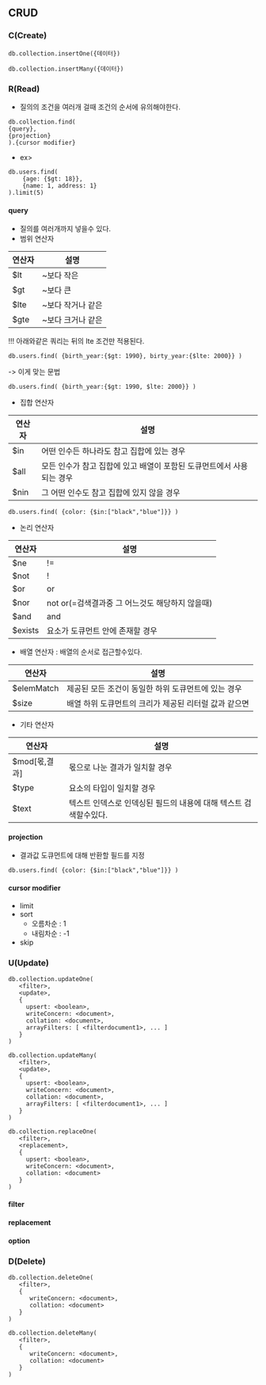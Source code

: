 ## CRUD
### C(Create)
~~~
db.collection.insertOne({데이터})
~~~
~~~
db.collection.insertMany({데이터})
~~~

### R(Read)
 - 질의의 조건을 여러개 걸때 조건의 순서에 유의해야한다.
~~~
db.collection.find(
{query},
{projection}  
).{cursor modifier}
~~~
 - ex>
~~~
db.users.find(
    {age: {$gt: 18}},
    {name: 1, address: 1}
).limit(5)
~~~

#### query
 - 질의를 여러개까지 넣을수 있다.
 - 범위 연산자

|연산자|설명|
|---|---|
|$lt|~보다 작은|
|$gt|~보다 큰|
|$lte|~보다 작거나 같은|
|$gte|~보다 크거나 같은|

!!! 아래와같은 쿼리는 뒤의 lte 조건만 적용된다.
~~~
db.users.find( {birth_year:{$gt: 1990}, birty_year:{$lte: 2000}} )
~~~
 -> 이게 맞는 문법
~~~
db.users.find( {birth_year:{$gt: 1990, $lte: 2000}} )
~~~
 - 집합 연산자

|연산자|설명|
|---|---|
|$in|어떤 인수든 하나라도 참고 집합에 있는 경우|
|$all|모든 인수가 참고 집합에 있고 배열이 포함된 도큐먼트에서 사용되는 경우|
|$nin|그 어떤 인수도 참고 집합에 있지 않을 경우|
~~~
db.users.find( {color: {$in:["black","blue"]}} )
~~~
 - 논리 연산자

|연산자|설명|
|---|---|
|$ne|!=|
|$not|!|
|$or|or|
|$nor|not or(=검색결과중 그 어느것도 해당하지 않을때)|
|$and|and|
|$exists|요소가 도큐먼트 안에 존재할 경우|

 - 배열 연산자 : 배열의 순서로 접근할수있다.

|연산자|설명|
|---|---|
|$elemMatch|제공된 모든 조건이 동일한 하위 도큐먼트에 있는 경우|
|$size|배열 하위 도큐먼트의 크리가 제공된 리터럴 값과 같으면|

 - 기타 연산자

|연산자|설명|
|---|---|
|$mod[몫,결과]|몫으로 나눈 결과가 일치할 경우|
|$type|요소의 타입이 일치할 경우|
|$text|텍스트 인덱스로 인덱싱된 필드의 내용에 대해 텍스트 검색할수있다.|

#### projection
 - 결과값 도큐먼트에 대해 반환할 필드를 지정
 ~~~
 db.users.find( {color: {$in:["black","blue"]}} )
 ~~~

#### cursor modifier
 - limit
 - sort
      - 오름차순 : 1
      - 내림차순 : -1
 - skip

### U(Update)
~~~
db.collection.updateOne(
   <filter>,
   <update>,
   {
     upsert: <boolean>,
     writeConcern: <document>,
     collation: <document>,
     arrayFilters: [ <filterdocument1>, ... ]
   }
)
~~~
~~~
db.collection.updateMany(
   <filter>,
   <update>,
   {
     upsert: <boolean>,
     writeConcern: <document>,
     collation: <document>,
     arrayFilters: [ <filterdocument1>, ... ]
   }
)
~~~
~~~
db.collection.replaceOne(
   <filter>,
   <replacement>,
   {
     upsert: <boolean>,
     writeConcern: <document>,
     collation: <document>
   }
)
~~~

#### filter

#### replacement

#### option 



### D(Delete)
~~~
db.collection.deleteOne(
   <filter>,
   {
      writeConcern: <document>,
      collation: <document>
   }
)
~~~
~~~
db.collection.deleteMany(
   <filter>,
   {
      writeConcern: <document>,
      collation: <document>
   }
)
~~~
